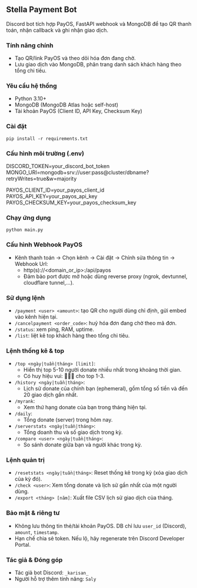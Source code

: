 ## Stella Payment Bot
Discord bot tích hợp PayOS, FastAPI webhook và MongoDB để tạo QR thanh toán, nhận callback và ghi nhận giao dịch.

### Tính năng chính
- Tạo QR/link PayOS và theo dõi hóa đơn đang chờ.
- Lưu giao dịch vào MongoDB, phân trang danh sách khách hàng theo tổng chi tiêu.

### Yêu cầu hệ thống
- Python 3.10+
- MongoDB (MongoDB Atlas hoặc self-host)
- Tài khoản PayOS (Client ID, API Key, Checksum Key)

### Cài đặt
`pip install -r requirements.txt`


### Cấu hình môi trường (.env)
DISCORD_TOKEN=your_discord_bot_token
MONGO_URI=mongodb+srv://user:pass@cluster/dbname?retryWrites=true&w=majority

PAYOS_CLIENT_ID=your_payos_client_id
PAYOS_API_KEY=your_payos_api_key
PAYOS_CHECKSUM_KEY=your_payos_checksum_key

### Chạy ứng dụng
`python main.py`

### Cấu hình Webhook PayOS
- Kênh thanh toán -> Chọn kênh -> Cài đặt -> Chỉnh sửa thông tin -> Webhook Url: 
  - http(s)://<domain_or_ip>:<port>/api/payos
  - Đảm bảo port được mở hoặc dùng reverse proxy (ngrok, devtunnel, cloudflare tunnel,...).

### Sử dụng lệnh
- `/payment <user> <amount>`: tạo QR cho người dùng chỉ định, gửi embed vào kênh hiện tại.
- `/cancelpayment <order_code>`: huỷ hóa đơn đang chờ theo mã đơn.
- `/status`: xem ping, RAM, uptime.
- `/list`: liệt kê top khách hàng theo tổng chi tiêu.

### Lệnh thống kê & top
- `/top <ngày|tuần|tháng> [limit]`:
  - Hiển thị top 5-10 người donate nhiều nhất trong khoảng thời gian.
  - Có huy hiệu vui: 🥇🥈🥉 cho top 1-3.
- `/history <ngày|tuần|tháng>`:
  - Lịch sử donate của chính bạn (ephemeral), gồm tổng số tiền và đến 20 giao dịch gần nhất.
- `/myrank`:
  - Xem thứ hạng donate của bạn trong tháng hiện tại.
- `/daily`:
  - Tổng donate (server) trong hôm nay.
- `/serverstats <ngày|tuần|tháng>`:
  - Tổng doanh thu và số giao dịch trong kỳ.
- `/compare <user> <ngày|tuần|tháng>`:
  - So sánh donate giữa bạn và người khác trong kỳ.

### Lệnh quản trị
- `/resetstats <ngày|tuần|tháng>`: Reset thống kê trong kỳ (xóa giao dịch của kỳ đó).
- `/check <user>`: Xem tổng donate và lịch sử gần nhất của một người dùng.
- `/export <tháng> [năm]`: Xuất file CSV lịch sử giao dịch của tháng.

### Bảo mật & riêng tư
- Không lưu thông tin thẻ/tài khoản PayOS. DB chỉ lưu `user_id` (Discord), `amount`, `timestamp`.
- Hạn chế chia sẻ token. Nếu lộ, hãy regenerate trên Discord Developer Portal.

### Tác giả & Đóng góp
- Tác giả bot Discord: `_karisan_`
- Người hỗ trợ thêm tính năng: `Saly`